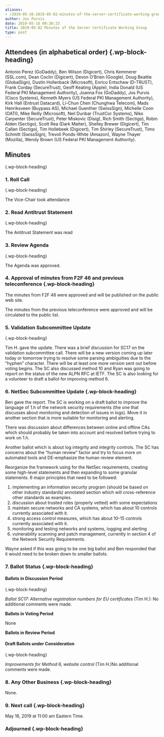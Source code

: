 ```yaml
---
aliases:
- /2019-05-16-2019-05-02-minutes-of-the-server-certificate-working-group/
author: Jos Purvis
date: 2019-05-16 00:36:23
title: 2019-05-02 Minutes of the Server Certificate Working Group
type: post
---
```


## Attendees (in alphabetical order) {.wp-block-heading}

Antonio Perez (GoDaddy), Ben Wilson (Digicert), Chris Kemmerer (SSL.com), Dean Coclin (Digicert), Devon O’Brien (Google), Doug Beattie (GlobalSign), Dustin Hollenback (Microsoft), Enrico Entschew (D-TRUST), Frank Corday (SecureTrust), Geoff Keating (Apple), India Donald (US Federal PKI Management Authority), Joanna Fox (GoDaddy), Jos Purvis (Cisco Systems), Kenneth Myers (US Federal PKI Management Authority), Kirk Hall (Entrust Datacard), Li-Chun Chen (Chunghwa Telecom), Mads Henriksveen (Buypass AS), Michael Guenther (SwissSign), Michelle Coon (OATI), Mike Reilly (Microsoft), Neil Dunbar (TrustCor Systems), Niko Carpenter (SecureTrust), Peter Miskovic (Disig), Rich Smith (Sectigo), Robin Alden (Sectigo), Scott Rea (Dark Matter), Shelley Brewer (Digicert), Tim Callan (Sectigo), Tim Hollebeek (Digicert), Tim Shirley (SecureTrust), Timo Schmitt (SwissSign), Trevoli Ponds-White (Amazon), Wayne Thayer (Mozilla), Wendy Brown (US Federal PKI Management Authority).

## Minutes

{.wp-block-heading}

### 1. Roll Call

{.wp-block-heading}

The Vice-Chair took attendance

### 2. Read Antitrust Statement

{.wp-block-heading}

The Antitrust Statement was read

### 3. Review Agenda

{.wp-block-heading}

The Agenda was approved.

### 4. Approval of minutes from F2F 46 and previous teleconference {.wp-block-heading}

The minutes from F2F 46 were approved and will be published on the public web site.

The minutes from the previous teleconference were approved and will be circulated to the public list.

### 5. Validation Subcommittee Update

{.wp-block-heading}

Tim H. gave the update. There was a brief discussion for SC17 on the validation subcommittee call. There will be a new version coming up later today or tomorrow trying to resolve some parsing ambiguities due to the “hyphen” character. There will be at least one more version sent out before voting begins. The SC also discussed method 10 and Ryan was going to report on the status of the new ALPN RFC at IETF. The SC is also looking for a volunteer to draft a ballot for improving method 6.

### 6. NetSec Subcommittee Update {.wp-block-heading}

Ben gave the report. The SC is working on a draft ballot to improve the language of 1.h of the network security requirements (the one that discusses about monitoring and detection of issues in logs). Move it in another section that is more suitable for monitoring and alerting.

There was discussion about differences between online and offline CAs which should probably be taken into account and resolved before trying to work on 1.h.

Another ballot which is about log integrity and integrity controls. The SC has concerns about the “human review” factor and try to focus more on automated tools and DE-emphasize the human review element.

Reorganize the framework using for the NetSec requirements, creating some high-level statements and then expanding to some granular statements. 6 major principles that need to be followed:

1. implementing an information security program (should be based on other industry standards) annotated section which will cross-reference other standards as examples.
1. discussion about trusted roles (properly vetted) with some expectations
1. maintain secure networks and CA systems, which has about 10 controls currently associated with it.
1. strong access control measures, which has about 10-15 controls currently associated with it.
1. monitoring and testing networks and systems, logging and alerting
1. vulnerability scanning and patch management, currently in section 4 of the Network Security Requirements.

Wayne asked if this was going to be one big ballot and Ben responded that it would need to be broken down to smaller ballots.

### 7. Ballot Status {.wp-block-heading}

#### Ballots in Discussion Period

{.wp-block-heading}

_Ballot SC17: Alternative registration numbers for EU certificates_ (Tim H.): No additional comments were made.

**Ballots in Voting Period**

None

**Ballots in Review Period**

#### Draft Ballots under Consideration

{.wp-block-heading}

_Improvements for Method 6, website control_ (Tim H.)No additional comments were made.

### 8. Any Other Business {.wp-block-heading}

None.

### 9. Next call {.wp-block-heading}

May 16, 2019 at 11:00 am Eastern Time.

### Adjourned {.wp-block-heading}